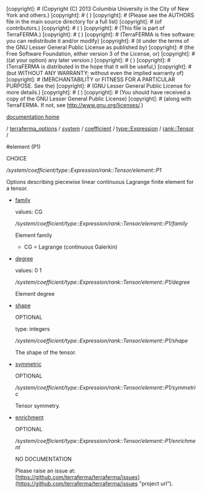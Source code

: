 [copyright]: # (Copyright (C) 2013 Columbia University in the City of New York and others.)
[copyright]: # ( )
[copyright]: # (Please see the AUTHORS file in the main source directory for a full list)
[copyright]: # (of contributors.)
[copyright]: # ( )
[copyright]: # (This file is part of TerraFERMA.)
[copyright]: # ( )
[copyright]: # (TerraFERMA is free software: you can redistribute it and/or modify)
[copyright]: # (it under the terms of the GNU Lesser General Public License as published by)
[copyright]: # (the Free Software Foundation, either version 3 of the License, or)
[copyright]: # ((at your option) any later version.)
[copyright]: # ( )
[copyright]: # (TerraFERMA is distributed in the hope that it will be useful,)
[copyright]: # (but WITHOUT ANY WARRANTY; without even the implied warranty of)
[copyright]: # (MERCHANTABILITY or FITNESS FOR A PARTICULAR PURPOSE. See the)
[copyright]: # (GNU Lesser General Public License for more details.)
[copyright]: # ( )
[copyright]: # (You should have received a copy of the GNU Lesser General Public License)
[copyright]: # (along with TerraFERMA. If not, see <http://www.gnu.org/licenses/>.)

[documentation home](Documentation)

/ [terraferma_options](../../../../../terraferma_options.md) / [system](../../../../system.md) / [coefficient](../../../coefficient.md) / [type::Expression](../../type__Expression.md) / [rank::Tensor](../rank__Tensor.md) /

#element (P1)

CHOICE 

*/system/coefficient/type::Expression/rank::Tensor/element::P1*

Options describing piecewise linear continuous Lagrange finite element for a tensor.

* [family](element__P1/family.md "child")

    values: CG

    */system/coefficient/type::Expression/rank::Tensor/element::P1/family*

    Element family
    
    - CG = Lagrange (continuous Galerkin)

* [degree](element__P1/degree.md "child")

    values: 0 1

    */system/coefficient/type::Expression/rank::Tensor/element::P1/degree*

    Element degree

* [shape](element__P1/shape.md "child")

    OPTIONAL 

    type: integers

    */system/coefficient/type::Expression/rank::Tensor/element::P1/shape*

    The shape of the tensor.

* [symmetric](element__P1/symmetric.md "child")

    OPTIONAL 

    */system/coefficient/type::Expression/rank::Tensor/element::P1/symmetric*

    Tensor symmetry.

* [enrichment](element__P1/enrichment.md "child")

    OPTIONAL 

    */system/coefficient/type::Expression/rank::Tensor/element::P1/enrichment*

    NO DOCUMENTATION

    Please raise an issue at: [https://github.com/terraferma/terraferma/issues](https://github.com/terraferma/terraferma/issues "project url").

[autogenerated]: # (This file was automatically generated from the schema file:/home/cwilson/repos/github/TerraFERMA/TerraFERMA/buckettools/schemas/element.rng.)

